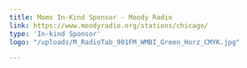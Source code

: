 ```yaml
---
title: Moms In-Kind Sponsor - Moody Radio
link: https://www.moodyradio.org/stations/chicago/
type: 'In-kind Sponsor'
logo: "/uploads/M_RadioTab_901FM_WMBI_Green_Horz_CMYK.jpg"

---
```

